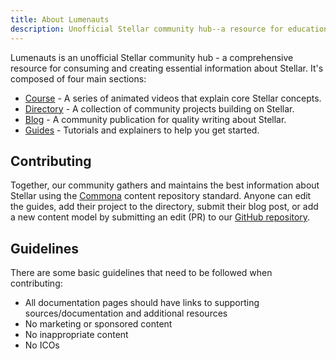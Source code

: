 ```yaml
---
title: About Lumenauts
description: Unofficial Stellar community hub--a resource for educational tools and community collaboration.
---
```


Lumenauts is an unofficial Stellar community hub - a comprehensive resource for consuming and creating essential information about Stellar. It's composed of four main sections:
- [Course](./course) - A series of animated videos that explain core Stellar concepts.
- [Directory](./directory) - A collection of community projects building on Stellar.
- [Blog](./blog) - A community publication for quality writing about Stellar.
- [Guides](./guides) - Tutorials and explainers to help you get started.

## Contributing
Together, our community gathers and maintains the best information about Stellar using the [Commona](https://www.commona.com/) content repository standard. Anyone can edit the guides, add their project to the directory, submit their blog post, or add a new content model by submitting an edit (PR) to our [GitHub repository](https://github.com/lumenauts/commona).

## Guidelines
There are some basic guidelines that need to be followed when contributing:
- All documentation pages should have links to supporting sources/documentation and additional resources
- No marketing or sponsored content
- No inappropriate content
- No ICOs
